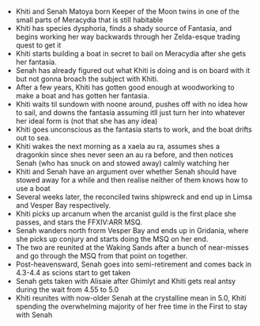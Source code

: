- Khiti and Senah Matoya born Keeper of the Moon twins in one of the small parts of Meracydia that is still habitable
- Khiti has species dysphoria, finds a shady source of Fantasia, and begins working her way backwards through her Zelda-esque trading quest to get it
- Khiti starts building a boat in secret to bail on Meracydia after she gets her fantasia.
- Senah has already figured out what Khiti is doing and is on board with it but not gonna broach the subject with Khiti.
- After a few years, Khiti has gotten good enough at woodworking to make a boat and has gotten her fantasia.
- Khiti waits til sundown with noone around, pushes off with no idea how to sail, and downs the fantasia assuming itll just turn her into whatever her ideal form is (not that she has any idea)
- Khiti goes unconscious as the fantasia starts to work, and the boat drifts out to sea.
- Khiti wakes the next morning as a xaela au ra, assumes shes a dragonkin since shes never seen an au ra before, and then notices Senah (who has snuck on and stowed away) calmly watching her
- Khiti and Senah have an argument over whether Senah should have stowed away for a while and then realise neither of them knows how to use a boat
- Several weeks later, the reconciled twins shipwreck and end up in Limsa and Vesper Bay respectively.
- Khiti picks up arcanum when the arcanist guild is the first place she passes, and stars the FFXIV:ARR MSQ.
- Senah wanders north frorm Vesper Bay and ends up in Gridania, where she picks up conjury and starts doing the MSQ on her end.
- The two are reunited at the Waking Sands after a bunch of near-misses and go through the MSQ from that point on together.
- Post-heavensward, Senah goes into semi-retirement and comes back in 4.3-4.4 as scions start to get taken
- Senah gets taken with Alisaie after Ghimlyt and Khiti gets real antsy during the wait from 4.55 to 5.0
- Khiti reunites with now-older Senah at the crystalline mean in 5.0, Khiti spending the overwhelming majority of her free time in the First to stay with Senah
